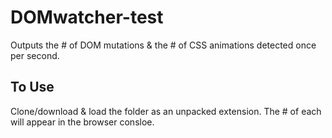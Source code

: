 # DOMwatcher-test
Outputs the # of DOM mutations &amp; the # of CSS animations detected once per second.
## To Use
Clone/download &amp; load the folder as an unpacked extension. The # of each will appear in the browser consloe.
